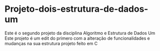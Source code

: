 # Projeto-dois-estrutura-de-dados-um
Este é o segundo projeto da disciplina Algoritmo e Estrutura de Dados Um
Este projeto é um edit do primero com a alteração de funcionalidades e mudanças na sua estrutura
projeto feito em C
